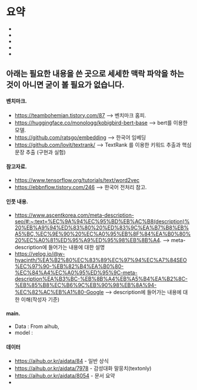# 요약

-
-
-
-
-

## 아래는 필요한 내용을 쓴 곳으로 세세한 맥락 파악을 하는 것이 아니면 굳이 볼 필요가 없습니다.

#### 벤치마크.

-   https://teambohemian.tistory.com/87 --> 벤치마크 홈피.
-   https://huggingface.co/monologg/kobigbird-bert-base --> bert를 이용한 모델.
-   https://github.com/ratsgo/embedding --> 한국어 임베딩
-   https://github.com/lovit/textrank/ --> TextRank 를 이용한 키워드 추출과 핵심 문장 추출 (구현과 실험)

#### 참고자료.

-   https://www.tensorflow.org/tutorials/text/word2vec
-   https://ebbnflow.tistory.com/246 --> 한국어 전처리 참고.

#### 인풋 내용.

-   https://www.ascentkorea.com/meta-description-seo/#:~:text=%EC%9A%94%EC%95%BD%EB%AC%B8(description)%20%EB%A9%94%ED%83%80%20%ED%83%9C%EA%B7%B8%EB%A5%BC,%EC%9E%90%20%EC%A0%95%EB%8F%84%EA%B0%80%20%EC%A0%81%ED%95%A9%ED%95%98%EB%8B%A4. --> meta-description에 들어가는 내용에 대한 설명
-   https://velog.io/@w-hyacinth/%EA%B2%80%EC%83%89%EC%97%94%EC%A7%84SEO%EC%97%90-%EB%82%B4%EA%B0%80-%EC%84%A4%EC%A0%95%ED%95%9C-meta-description%EA%B3%BC-%EB%8B%A4%EB%A5%B4%EA%B2%8C-%EB%85%B8%EC%B6%9C%EB%90%98%EB%8A%94-%EC%82%AC%EB%A1%80-Google --> description에 들어가는 내용에 대한 이해(작성자 기준)

#### main.

-   Data : From aihub,
-   model :

#### 데이터

-   https://aihub.or.kr/aidata/84 - 일반 상식
-   https://aihub.or.kr/aidata/7978 - 감성대화 말뭉치(textonly)
-   https://aihub.or.kr/aidata/8054 - 문서 요약
-
